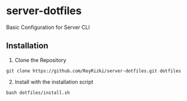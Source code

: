 # server-dotfiles
Basic Configuration for Server CLI

## Installation
1. Clone the Repository
``` 
git clone https://github.com/ReyRizki/server-dotfiles.git dotfiles
```

2. Install with the installation script
```
bash dotfiles/install.sh
```